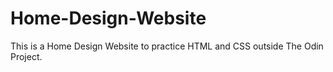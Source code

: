 # Home-Design-Website
This is a Home Design Website to practice HTML and CSS outside The Odin Project. 